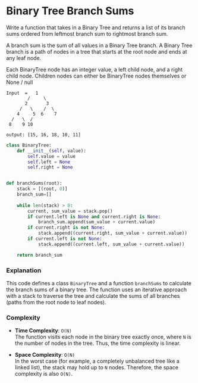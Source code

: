 # Binary Tree Branch Sums
  Write a function that takes in a Binary Tree and returns a list of its branch
  sums ordered from leftmost branch sum to rightmost branch sum.

  A branch sum is the sum of all values in a Binary Tree branch. A Binary Tree
  branch is a path of nodes in a tree that starts at the root node and ends at
  any leaf node.

  Each BinaryTree node has an integer value, a
  left child node, and a right child node. Children
  nodes can either be BinaryTree nodes themselves or
  None / null
```
Input  =   1
        /     \
       2       3
     /   \    /  \
    4     5  6    7
  /   \  /
 8    9 10
```
```
output: [15, 16, 18, 10, 11]
```

```python
class BinaryTree:
    def __init__(self, value):
        self.value = value
        self.left = None
        self.right = None


def branchSums(root):
    stack = [(root, 0)]
    branch_sum=[]
    
    while len(stack) > 0:
        current, sum_value = stack.pop()
        if current.left is None and current.right is None:
            branch_sum.append(sum_value + current.value)
        if current.right is not None:
            stack.append((current.right, sum_value + current.value))    
        if current.left is not None:
            stack.append((current.left, sum_value + current.value))

    return branch_sum
```
### Explanation
This code defines a class `BinaryTree` and a function `branchSums` to calculate the branch sums of a binary tree. The function uses an iterative approach with a stack to traverse the tree and calculate the sums of all branches (paths from the root node to leaf nodes).
### Complexity
- **Time Complexity**: `O(N)`  
  The function visits each node in the binary tree exactly once, where `N` is the number of nodes in the tree. Thus, the time complexity is linear.

- **Space Complexity**: `O(N)`  
  In the worst case (for example, a completely unbalanced tree like a linked list), the stack may hold up to `N` nodes. Therefore, the space complexity is also `O(N)`.

